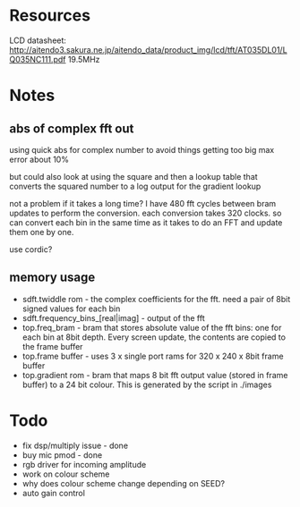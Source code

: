 # Resources

LCD datasheet: http://aitendo3.sakura.ne.jp/aitendo_data/product_img/lcd/tft/AT035DL01/LQ035NC111.pdf
19.5MHz

# Notes

## abs of complex fft out

using quick abs for complex number to avoid things getting too big
max error about 10%

but could also look at using the square and then a lookup table that converts the squared number to a log output for the gradient lookup

not a problem if it takes a long time? I have 480 fft cycles between bram updates to perform the conversion. each conversion takes 320 clocks. so can convert each bin in the same time as it takes to do an FFT and update them one by one.

use cordic?

## memory usage

* sdft.twiddle rom - the complex coefficients for the fft. need a pair of 8bit signed values for each bin
* sdft.frequency_bins_[real|imag] - output of the fft
* top.freq_bram - bram that stores absolute value of the fft bins: one for each bin at 8bit depth. Every screen update, the contents are copied to the frame buffer
* top.frame buffer - uses 3 x single port rams for 320 x 240 x 8bit frame buffer
* top.gradient rom - bram that maps 8 bit fft output value (stored in frame buffer) to a 24 bit colour. This is generated by the script in ./images

# Todo

* fix dsp/multiply issue - done
* buy mic pmod - done
* rgb driver for incoming amplitude
* work on colour scheme
* why does colour scheme change depending on SEED?
* auto gain control
